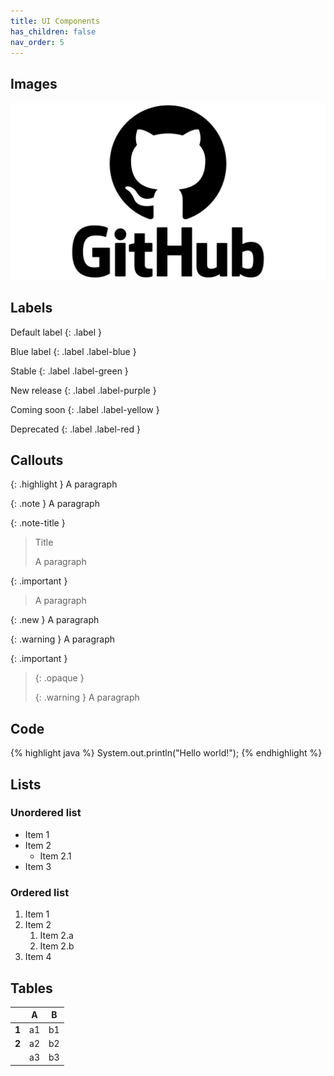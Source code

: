 ```yaml
---
title: UI Components
has_children: false
nav_order: 5
---
```


## Images
![GitHub Logo](assets/images/GitHub_logo.png)

## Labels

Default label
{: .label }

Blue label
{: .label .label-blue }

Stable
{: .label .label-green }

New release
{: .label .label-purple }

Coming soon
{: .label .label-yellow }

Deprecated
{: .label .label-red }

## Callouts

{: .highlight }
A paragraph

{: .note }
A paragraph

{: .note-title }
> Title
>
> A paragraph

{: .important }
> A paragraph

{: .new }
A paragraph

{: .warning }
A paragraph

{: .important }
> {: .opaque }
> <div markdown="block">
> {: .warning }
> A paragraph
> </div>

## Code

{% highlight java %}
System.out.println("Hello world!");
{% endhighlight %}

## Lists

### Unordered list
- Item 1
- Item 2
    - Item 2.1
- Item 3

### Ordered list
1. Item 1
1. Item 2
    1. Item 2.a
    1. Item 2.b
1. Item 4

## Tables

|     |**A**|**B**|
|:---:|:---:|:---:|
|**1**| a1  | b1  |
|**2**| a2  | b2  |
|     | a3  | b3  |